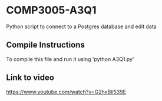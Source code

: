 # COMP3005-A3Q1
Python script to connect to a Postgres database and edit data

## Compile Instructions
To compile this file and run it using 'python A3Q1.py'

## Link to video
https://www.youtube.com/watch?v=G2hxBlI539E
